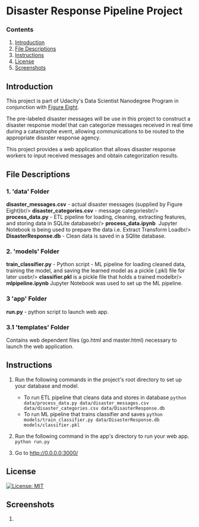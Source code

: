 # Disaster Response Pipeline Project

### Contents
1. [Introduction](#introduction)
2. [File Descriptions](#files)
3. [Instructions](#instructions)
4. [License](#license)
5. [Screenshots](#screenshots)

<a name="introduction"></a>

## Introduction 
This project is part of Udacity's Data Scientist Nanodegree Program in conjunction with [Figure Eight](https://www.figure-eight.com/).

The pre-labeled disaster messages will be use in this project to construct a disaster response model that can categorize messages received in real time during a catastrophe event, allowing communications to be routed to the appropriate disaster response agency.

This project provides a web application that allows disaster response workers to input received messages and obtain categorization results.

<a name="files"></a>

## File Descriptions 
### 1. 'data' Folder
**disaster_messages.csv** - actual disaster messages (supplied by Figure Eight)br/>
**disaster_categories.csv** - message categoriesbr/>
**process_data.py** - ETL pipeline for loading, cleaning, extracting features, and storing data in SQLite databasebr/>
**process_data.ipynb**  Jupyter Notebook is being used to prepare the data i.e. Extract Transform Loadbr/>
**DisasterResponse.db** - Clean data is saved in a SQlite database.

### 2. 'models' Folder
**train_classifier.py** - Python script - ML pipeline for loading cleaned data, training the model, and saving the learned model as a pickle (.pkl) file for later usebr/>
**classifier.pkl** is a pickle file that holds a trained modelbr/>
**mlpipeline.ipynb** Jupyter Notebook was used to set up the ML pipeline.

### 3 'app' Folder 
**run.py** - python script to launch web app.<br/>
### 3.1 'templates' Folder 
Contains web dependent files (go.html and master.html) necessary to launch the web application.


<a name="introduction"></a>

## Instructions 
1. Run the following commands in the project's root directory to set up your database and model.

    - To run ETL pipeline that cleans data and stores in database
        `python data/process_data.py data/disaster_messages.csv data/disaster_categories.csv data/DisasterResponse.db`
    - To run ML pipeline that trains classifier and saves
        `python models/train_classifier.py data/DisasterResponse.db models/classifier.pkl`

2. Run the following command in the app's directory to run your web app.
    `python run.py`

3. Go to http://0.0.0.0:3000/

<a name="license"></a>

## License 
[![License: MIT](https://img.shields.io/badge/License-MIT-yellow.svg)](https://opensource.org/licenses/MIT)

<a name="screenshots"></a>

## Screenshots 
1. 
